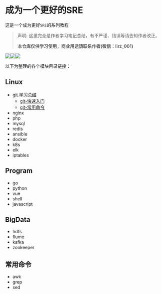 # 成为一个更好的SRE
这是一个成为更好`SRE`的系列教程

>声明: 这里完全是作者学习笔记总结，有不严谨、错误等请告知作者改正。
>
>**本仓库仅供学习使用，商业用途请联系作者(微信：lirz_001)**

![](https://img.shields.io/static/v1?label=bestsre&message=操作系统&color=blue)![](https://img.shields.io/static/v1?label=bestsre&message=计算机基础&color=<COLOR>)![](https://img.shields.io/static/v1?label=bestsre&message=计算机网络&color=yellowgreen)

以下为整理的各个模块目录链接：
## Linux
* [git 学习总结](https://github.com/liruizhong/Linux-Notes/tree/master/git)
    * [git-快速入门](https://github.com/liruizhong/Linux-Notes/blob/master/git/git-%E5%BF%AB%E9%80%9F%E5%85%A5%E9%97%A8.md)
    * [git-常用命令](https://github.com/liruizhong/Linux-Notes/blob/master/git/git-%E5%B8%B8%E7%94%A8%E5%91%BD%E4%BB%A4.md)
* nginx
* php
* mysql
* redis
* ansible
* docker
* k8s
* elk
* iptables

## Program
* go
* python
* vue
* shell
* javascript

## BigData
* hdfs
* flume
* kafka
* zookeeper

## 常用命令
* awk
* grep
* sed

